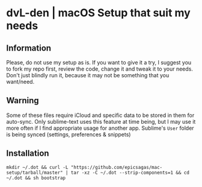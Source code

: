 # dvL-den | macOS Setup that suit my needs

## Information
Please, do not use my setup as is. If you want to give it a try, I suggest you to fork my repo first, review the code, change it and tweak it to your needs. Don't just blindly run it, because it may not be something that you want/need.

## Warning
Some of these files require iCloud and specific data to be stored in them for auto-sync. Only sublime-text uses this feature at time being, but I may use it more often if I find appropriate usage for another app. Sublime's `User` folder is being synced (settings, preferences & snippets)

## Installation
`mkdir ~/.dot && curl -L "https://github.com/epicsagas/mac-setup/tarball/master" | tar -xz -C ~/.dot --strip-components=1 && cd ~/.dot && sh bootstrap`
